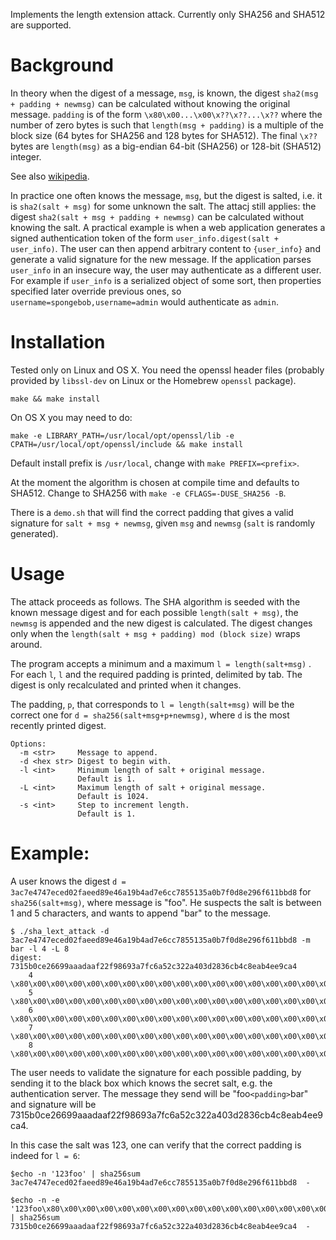 Implements the length extension attack. Currently only SHA256 and SHA512 are supported.

# Background

In theory when the digest of a message, `msg`, is known, the digest `sha2(msg + padding + newmsg)` can be calculated without knowing the original message.
`padding` is of the form `\x80\x00...\x00\x??\x??...\x??` where the number of zero bytes is such that `length(msg + padding)` is a multiple of the block size (64 bytes for SHA256 and 128 bytes for SHA512). The final `\x??` bytes are `length(msg)` as a big-endian 64-bit (SHA256) or 128-bit (SHA512) integer.

See also [wikipedia](https://en.wikipedia.org/wiki/Length_extension_attack).

In practice one often knows the message, `msg`, but the digest is salted, i.e. it is `sha2(salt + msg)` for some unknown the salt. The attacj still applies: the digest `sha2(salt + msg + padding + newmsg)` can be calculated without knowing the salt. A practical example is when a web application generates a signed authentication token of the form `user_info.digest(salt + user_info)`. The user can then append arbitrary content to `{user_info}` and generate a valid signature for the new message. If the application parses `user_info` in an insecure way, the user may authenticate as a different user. For example if `user_info` is a serialized object of some sort, then properties specified later override previous ones, so `username=spongebob,username=admin` would authenticate as `admin`.

# Installation

Tested only on Linux and OS X. You need the openssl header files (probably provided by `libssl-dev` on Linux or the Homebrew `openssl` package).

```
make && make install
```

On OS X you may need to do:

```
make -e LIBRARY_PATH=/usr/local/opt/openssl/lib -e CPATH=/usr/local/opt/openssl/include && make install
```

Default install prefix is `/usr/local`, change with `make PREFIX=<prefix>`.

At the moment the algorithm is chosen at compile time and defaults to SHA512. Change to SHA256 with `make -e CFLAGS=-DUSE_SHA256 -B`.

There is a `demo.sh` that will find the correct padding that gives a valid signature for `salt + msg + newmsg`, given `msg` and `newmsg` (`salt` is randomly generated).

# Usage

The attack proceeds as follows. The SHA algorithm is seeded with the known message digest and for each possible `length(salt + msg)`, the `newmsg` is appended and the new digest is calculated. The digest changes only when the `length(salt + msg + padding) mod (block size)` wraps around.

The program accepts a minimum and a maximum `l = length(salt+msg)` . For each `l`, `l` and the required padding is printed, delimited by tab. The digest is only recalculated and printed when it changes.

The padding, `p`, that corresponds to `l = length(salt+msg)` will be the correct one for `d = sha256(salt+msg+p+newmsg)`, where `d` is the most recently printed digest.

```
Options:
  -m <str>     Message to append.
  -d <hex str> Digest to begin with.
  -l <int>     Minimum length of salt + original message.
               Default is 1.
  -L <int>     Maximum length of salt + original message.
               Default is 1024.
  -s <int>     Step to increment length.
               Default is 1.
```

# Example:

A user knows the digest `d = 3ac7e4747eced02faeed89e46a19b4ad7e6cc7855135a0b7f0d8e296f611bbd8` for `sha256(salt+msg)`, where message is "foo". He suspects the salt is between 1 and 5 characters, and wants to append "bar" to the message.
```
$ ./sha_lext_attack -d 3ac7e4747eced02faeed89e46a19b4ad7e6cc7855135a0b7f0d8e296f611bbd8 -m bar -l 4 -L 8
digest:	7315b0ce26699aaadaaf22f98693a7fc6a52c322a403d2836cb4c8eab4ee9ca4
    4	\x80\x00\x00\x00\x00\x00\x00\x00\x00\x00\x00\x00\x00\x00\x00\x00\x00\x00\x00\x00\x00\x00\x00\x00\x00\x00\x00\x00\x00\x00\x00\x00\x00\x00\x00\x00\x00\x00\x00\x00\x00\x00\x00\x00\x00\x00\x00\x00\x00\x00\x00\x00\x00\x00\x00\x00\x00\x00\x00\x20
    5	\x80\x00\x00\x00\x00\x00\x00\x00\x00\x00\x00\x00\x00\x00\x00\x00\x00\x00\x00\x00\x00\x00\x00\x00\x00\x00\x00\x00\x00\x00\x00\x00\x00\x00\x00\x00\x00\x00\x00\x00\x00\x00\x00\x00\x00\x00\x00\x00\x00\x00\x00\x00\x00\x00\x00\x00\x00\x00\x28
    6	\x80\x00\x00\x00\x00\x00\x00\x00\x00\x00\x00\x00\x00\x00\x00\x00\x00\x00\x00\x00\x00\x00\x00\x00\x00\x00\x00\x00\x00\x00\x00\x00\x00\x00\x00\x00\x00\x00\x00\x00\x00\x00\x00\x00\x00\x00\x00\x00\x00\x00\x00\x00\x00\x00\x00\x00\x00\x30
    7	\x80\x00\x00\x00\x00\x00\x00\x00\x00\x00\x00\x00\x00\x00\x00\x00\x00\x00\x00\x00\x00\x00\x00\x00\x00\x00\x00\x00\x00\x00\x00\x00\x00\x00\x00\x00\x00\x00\x00\x00\x00\x00\x00\x00\x00\x00\x00\x00\x00\x00\x00\x00\x00\x00\x00\x00\x38
    8	\x80\x00\x00\x00\x00\x00\x00\x00\x00\x00\x00\x00\x00\x00\x00\x00\x00\x00\x00\x00\x00\x00\x00\x00\x00\x00\x00\x00\x00\x00\x00\x00\x00\x00\x00\x00\x00\x00\x00\x00\x00\x00\x00\x00\x00\x00\x00\x00\x00\x00\x00\x00\x00\x00\x00\x40
```

The user needs to validate the signature for each possible padding, by sending it to the black box which knows the secret salt, e.g. the authentication server. The message they send will be "foo`<padding>`bar" and signature will be 7315b0ce26699aaadaaf22f98693a7fc6a52c322a403d2836cb4c8eab4ee9ca4.

In this case the salt was 123, one can verify that the correct padding is indeed for `l = 6`:
```
$echo -n '123foo' | sha256sum 
3ac7e4747eced02faeed89e46a19b4ad7e6cc7855135a0b7f0d8e296f611bbd8  -

$echo -n -e '123foo\x80\x00\x00\x00\x00\x00\x00\x00\x00\x00\x00\x00\x00\x00\x00\x00\x00\x00\x00\x00\x00\x00\x00\x00\x00\x00\x00\x00\x00\x00\x00\x00\x00\x00\x00\x00\x00\x00\x00\x00\x00\x00\x00\x00\x00\x00\x00\x00\x00\x00\x00\x00\x00\x00\x00\x00\x00\x30bar' | sha256sum
7315b0ce26699aaadaaf22f98693a7fc6a52c322a403d2836cb4c8eab4ee9ca4  -
```

